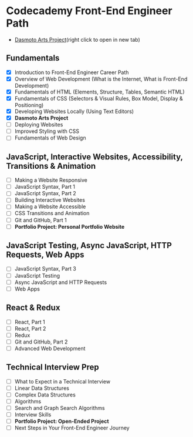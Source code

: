 # Codecademy Front-End Engineer Path
- [Dasmoto Arts Project](/codecademy/DasmotoArts/)(right click to open in new tab)

## Fundamentals
- [x] Introduction to Front-End Engineer Career Path
- [x] Overview of Web Development (What is the Internet, What is Front-End Development)
- [x] Fundamentals of HTML (Elements, Structure, Tables, Semantic HTML)
- [x] Fundamentals of CSS (Selectors & Visual Rules, Box Model, Display & Positioning)
- [x] Developing Websites Locally (Using Text Editors)
- [x] **Dasmoto Arts Project**
- [ ] Deploying Websites
- [ ] Improved Styling with CSS
- [ ] Fundamentals of Web Design

## JavaScript, Interactive Websites, Accessibility, Transitions & Animation
- [ ] Making a Website Responsive
- [ ] JavaScript Syntax, Part 1
- [ ] JavaScript Syntax, Part 2
- [ ] Building Interactive Websites
- [ ] Making a Website Accessible
- [ ] CSS Transitions and Animation
- [ ] Git and GitHub, Part 1
- [ ] **Portfolio Project: Personal Portfolio Website**

## JavaScript Testing, Async JavaScript, HTTP Requests, Web Apps
- [ ] JavaScript Syntax, Part 3
- [ ] JavaScript Testing
- [ ] Async JavaScript and HTTP Requests
- [ ] Web Apps

## React & Redux
- [ ] React, Part 1
- [ ] React, Part 2
- [ ] Redux
- [ ] Git and GitHub, Part 2
- [ ] Advanced Web Development

## Technical Interview Prep
- [ ] What to Expect in a Technical Interview
- [ ] Linear Data Structures
- [ ] Complex Data Structures
- [ ] Algorithms
- [ ] Search and Graph Search Algorithms
- [ ] Interview Skills
- [ ] **Portfolio Project: Open-Ended Project**
- [ ] Next Steps in Your Front-End Engineer Journey
